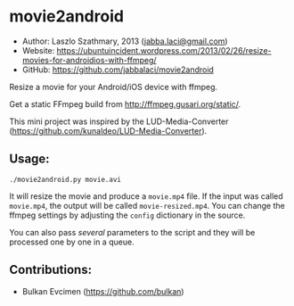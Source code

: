 movie2android
=============

* Author:  Laszlo Szathmary, 2013 (<jabba.laci@gmail.com>)
* Website: <https://ubuntuincident.wordpress.com/2013/02/26/resize-movies-for-androidios-with-ffmpeg/>
* GitHub:  <https://github.com/jabbalaci/movie2android>

Resize a movie for your Android/iOS device with ffmpeg.

Get a static FFmpeg build from <http://ffmpeg.gusari.org/static/>.

This mini project was inspired by the LUD-Media-Converter
(<https://github.com/kunaldeo/LUD-Media-Converter>).


Usage:
------

    ./movie2android.py movie.avi

It will resize the movie and produce a `movie.mp4` file.
If the input was called `movie.mp4`, the output will be
called `movie-resized.mp4`. You can change the ffmpeg settings
by adjusting the `config` dictionary in the source.

You can also pass *several* parameters to the script and they
will be processed one by one in a queue.


Contributions:
--------------

* Bulkan Evcimen (<https://github.com/bulkan>)